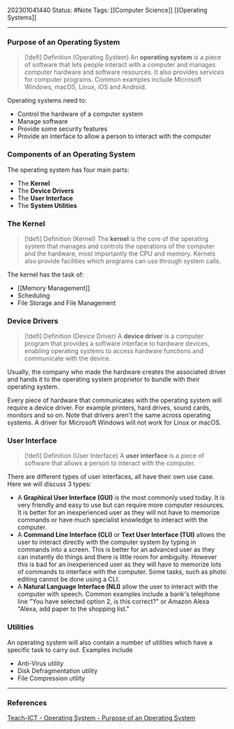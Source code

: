 202301041440
Status: #Note
Tags: [[Computer Science]] [[Operating Systems]]

___

### Purpose of an Operating System

>[!defi] Definition (Operating System)
>An **operating system** is a piece of software that lets people interact with a computer and manages computer hardware and software resources. It also provides services for computer programs. Common examples include Microsoft Windows, macOS, Linux, iOS and Android.

Operating systems need to:
+ Control the hardware of a computer system
+ Manage software
+ Provide some security features
+ Provide an interface to allow a person to interact with the computer

### Components of an Operating System

The operating system has four main parts:
+ The **Kernel**
+ The **Device Drivers**
+ The **User Interface**
+ The **System Utilities**

### The Kernel

>[!defi] Definition (Kernel)
>The **kernel** is the core of the operating system that manages and controls the operations of the computer and the hardware, most importantly the CPU and memory. Kernels also provide facilities which programs can use through system calls.

The kernel has the task of:
+ [[Memory Management]]
+ Scheduling
+ File Storage and File Management

### Device Drivers

>[!defi] Definition (Device Driver)
>A **device driver** is a computer program that provides a software interface to hardware devices, enabling operating systems to access hardware functions and communicate with the device.

Usually, the company who made the hardware creates the associated driver and hands it to the operating system proprietor to bundle with their operating system.

Every piece of hardware that communicates with the operating system will require a device driver. For example printers, hard drives, sound cards, monitors and so on. Note that drivers aren't the same across operating systems. A driver for Microsoft Windows will not work for Linux or macOS.

### User Interface

>[!defi] Definition (User Interface)
>A **user interface** is a piece of software that allows a person to interact with the computer.

There are different types of user interfaces, all have their own use case. Here we will discuss 3 types:
+ A **Graphical User Interface (GUI)** is the most commonly used today. It is very friendly and easy to use but can require more computer resources. It is better for an inexperienced user as they will not have to memorize commands or have much specialist knowledge to interact with the computer.
+ A **Command Line Interface (CLI)** or **Text User Interface (TUI)** allows the user to interact directly with the computer system by typing in commands into a screen. This is better for an advanced user as they can instantly do things and there is little room for ambiguity. However this is bad for an inexperienced user as they will have to memorize lots of commands to interface with the computer. Some tasks, such as photo editing cannot be done using a CLI.
+ A **Natural Language Interface (NLI)** allow the user to interact with the computer with speech. Common examples include a bank's telephone line "You have selected option 2, is this correct?" or Amazon Alexa "Alexa, add paper to the shopping list."

### Utilities

An operating system will also contain a number of utilities which have a specific task to carry out. Examples include
+ Anti-Virus utility
+ Disk Defragmentation utility
+ File Compression utility

___
### References

[Teach-ICT - Operating System - Purpose of an Operating System](https://teach-ict.com/2016/A_Level_Computing/OCR_H446/1_2_software/121_operating_systems/purpose_of_os/miniweb/index.php)